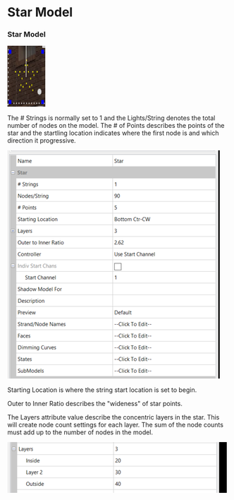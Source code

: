 # Star Model

### **Star Model**

![](../../../.gitbook/assets/base64c02c6a42b803fac0.png)

The # Strings is normally set to 1 and the Lights/String denotes the total number of nodes on the model. The # of Points describes the points of the star and the startling location indicates where the first node is and which direction it progressive.

![](<../../../.gitbook/assets/image (801).png>)

Starting Location is where the string start location is set to begin.

Outer to Inner Ratio describes the "wideness" of star points.

The Layers attribute value describe the concentric layers in the star. This will create node count settings for each layer. The sum of the node counts must add up to the number of nodes in the model.

![](<../../../.gitbook/assets/image (66).png>)
